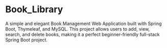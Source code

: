 # Book_Library
A simple and elegant Book Management Web Application built with Spring Boot, Thymeleaf, and MySQL.   This project allows users to add, view, search, and delete books, making it a perfect beginner-friendly full-stack Spring Boot project.
